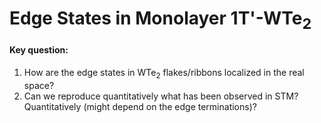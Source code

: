 # Edge States in Monolayer 1T'-WTe<sub>2</sub>

#### Key question: 
1. How are the edge states in WTe<sub>2</sub> flakes/ribbons localized in the real space?
2. Can we reproduce quantitatively what has been observed in STM? Quantitatively (might depend on the edge terminations)?
